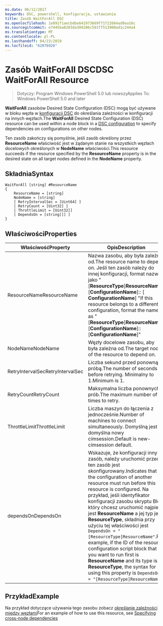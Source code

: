 ```yaml
---
ms.date: 06/12/2017
keywords: DSC, powershell, konfiguracja, ustawienia
title: Zasób WaitForAll DSC
ms.openlocfilehash: 1e891f1aecbdbe641973669f71f22664ad8ea16c
ms.sourcegitcommit: e7445ba8203da304286c591ff513900ad1c244a4
ms.translationtype: MT
ms.contentlocale: pl-PL
ms.lasthandoff: 04/23/2019
ms.locfileid: "62076926"
---
```

# <a name="dsc-waitforall-resource"></a><span data-ttu-id="5d2b0-103">Zasób WaitForAll DSC</span><span class="sxs-lookup"><span data-stu-id="5d2b0-103">DSC WaitForAll Resource</span></span>

> <span data-ttu-id="5d2b0-104">Dotyczy: Program Windows PowerShell 5.0 lub nowszy</span><span class="sxs-lookup"><span data-stu-id="5d2b0-104">Applies To: Windows PowerShell 5.0 and later</span></span>

<span data-ttu-id="5d2b0-105">**WaitForAll** zasobów Desired State Configuration (DSC) mogą być używane w bloku węzła w [konfiguracji DSC](../../../configurations/configurations.md) do określania zależności w konfiguracji na innych węzłach.</span><span class="sxs-lookup"><span data-stu-id="5d2b0-105">The **WaitForAll** Desired State Configuration (DSC) resource can be used within a node block in a [DSC configuration](../../../configurations/configurations.md) to specify dependencies on configurations on other nodes.</span></span>

<span data-ttu-id="5d2b0-106">Ten zasób zakończy się pomyślnie, jeśli zasób określony przez **ResourceName** właściwość jest w żądanym stanie na wszystkich węzłach docelowych określonych w **NodeName** właściwości.</span><span class="sxs-lookup"><span data-stu-id="5d2b0-106">This resource succeeds if the resource specified by the **ResourceName** property is in the desired state on all target nodes defined in the **NodeName** property.</span></span>

## <a name="syntax"></a><span data-ttu-id="5d2b0-107">Składnia</span><span class="sxs-lookup"><span data-stu-id="5d2b0-107">Syntax</span></span>

```
WaitForAll [string] #ResourceName
{
    ResourceName = [string]
    NodeName = [string]
    [ RetryIntervalSec = [Uint64] ]
    [ RetryCount = [Uint32] ]
    [ ThrottleLimit = [Uint32]]
    [ DependsOn = [string[]] ]
}
```

## <a name="properties"></a><span data-ttu-id="5d2b0-108">Właściwości</span><span class="sxs-lookup"><span data-stu-id="5d2b0-108">Properties</span></span>

|  <span data-ttu-id="5d2b0-109">Właściwość</span><span class="sxs-lookup"><span data-stu-id="5d2b0-109">Property</span></span>  |  <span data-ttu-id="5d2b0-110">Opis</span><span class="sxs-lookup"><span data-stu-id="5d2b0-110">Description</span></span>   |
|---|---|
| <span data-ttu-id="5d2b0-111">ResourceName</span><span class="sxs-lookup"><span data-stu-id="5d2b0-111">ResourceName</span></span>| <span data-ttu-id="5d2b0-112">Nazwa zasobu, aby była zależna od.</span><span class="sxs-lookup"><span data-stu-id="5d2b0-112">The resource name to depend on.</span></span> <span data-ttu-id="5d2b0-113">Jeśli ten zasób należy do innej konfiguracji, format nazwy jako "[__ResourceType__]__ResourceName__:: [__ConfigurationName__]:: [ __ConfigurationName__] "</span><span class="sxs-lookup"><span data-stu-id="5d2b0-113">If this resource belongs to a different configuration, format the name as "[__ResourceType__]__ResourceName__::[__ConfigurationName__]::[__ConfigurationName__]"</span></span>|
| <span data-ttu-id="5d2b0-114">NodeName</span><span class="sxs-lookup"><span data-stu-id="5d2b0-114">NodeName</span></span>| <span data-ttu-id="5d2b0-115">Węzły docelowe zasobu, aby była zależna od.</span><span class="sxs-lookup"><span data-stu-id="5d2b0-115">The target nodes of the resource to depend on.</span></span>|
| <span data-ttu-id="5d2b0-116">RetryIntervalSec</span><span class="sxs-lookup"><span data-stu-id="5d2b0-116">RetryIntervalSec</span></span>| <span data-ttu-id="5d2b0-117">Liczba sekund przed ponowną próbą.</span><span class="sxs-lookup"><span data-stu-id="5d2b0-117">The number of seconds before retrying.</span></span> <span data-ttu-id="5d2b0-118">Minimalny to 1.</span><span class="sxs-lookup"><span data-stu-id="5d2b0-118">Minimum is 1.</span></span>|
| <span data-ttu-id="5d2b0-119">RetryCount</span><span class="sxs-lookup"><span data-stu-id="5d2b0-119">RetryCount</span></span>| <span data-ttu-id="5d2b0-120">Maksymalna liczba ponownych prób.</span><span class="sxs-lookup"><span data-stu-id="5d2b0-120">The maximum number of times to retry.</span></span>|
| <span data-ttu-id="5d2b0-121">ThrottleLimit</span><span class="sxs-lookup"><span data-stu-id="5d2b0-121">ThrottleLimit</span></span>| <span data-ttu-id="5d2b0-122">Liczba maszyn do łączenia z jednocześnie.</span><span class="sxs-lookup"><span data-stu-id="5d2b0-122">Number of machines to connect simultaneously.</span></span> <span data-ttu-id="5d2b0-123">Domyślną jest domyślna nowy cimsession.</span><span class="sxs-lookup"><span data-stu-id="5d2b0-123">Default is new-cimsession default.</span></span>|
| <span data-ttu-id="5d2b0-124">dependsOn</span><span class="sxs-lookup"><span data-stu-id="5d2b0-124">DependsOn</span></span> | <span data-ttu-id="5d2b0-125">Wskazuje, że konfiguracji inny zasób, należy uruchomić przed ten zasób jest skonfigurowany.</span><span class="sxs-lookup"><span data-stu-id="5d2b0-125">Indicates that the configuration of another resource must run before this resource is configured.</span></span> <span data-ttu-id="5d2b0-126">Na przykład, jeśli identyfikator konfiguracji zasobu skryptu Blok, który chcesz uruchomić najpierw jest __ResourceName__ a jej typ jest __ResourceType__, składnia przy użyciu tej właściwości jest `DependsOn = "[ResourceType]ResourceName"`.</span><span class="sxs-lookup"><span data-stu-id="5d2b0-126">For example, if the ID of the resource configuration script block that you want to run first is __ResourceName__ and its type is __ResourceType__, the syntax for using this property is `DependsOn = "[ResourceType]ResourceName"`.</span></span>|

## <a name="example"></a><span data-ttu-id="5d2b0-127">Przykład</span><span class="sxs-lookup"><span data-stu-id="5d2b0-127">Example</span></span>

<span data-ttu-id="5d2b0-128">Na przykład dotyczące używania tego zasobu zobacz [określanie zależności między węzłami](../../../configurations/crossNodeDependencies.md)</span><span class="sxs-lookup"><span data-stu-id="5d2b0-128">For an example of how to use this resource, see [Specifying cross-node dependencies](../../../configurations/crossNodeDependencies.md)</span></span>
